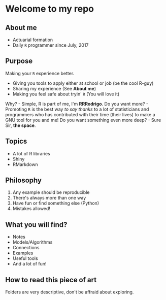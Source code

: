 # Welcome to my repo

## About me

* Actuarial formation
* Daily `R` programmer since July, 2017

## Purpose

Making your `R` experience better.

* Giving you tools to apply either at school or job (be the cool R-guy)
* Sharing my experience (See **About me**)
* Making you feel safe about tryin' `R` (You will love it)

Why? - Simple, R is part of me, I'm **RRRodrigo**. Do you want more? - Promoting `R` is the best way *to say thanks*  to a lot of statisticians and programmers who has contributed with their time (their lives) to make a GNU tool for you and me! Do you want something even more deep? - Sure Sir, **the space**.

## Topics

* A lot of R libraries
* Shiny
* RMarkdown

## Philosophy

1) Any example should be reproducible
2) There's always more than one way
3) Have fun or find something else (Python)
4) Mistakes allowed!

## What you will find?

* Notes
* Models/Algorithms
* Connections
* Examples
* Useful tools
* And a lot of fun!

## How to read this piece of art

Folders are very descriptive, don't be affraid about exploring.
